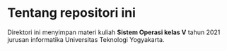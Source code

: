 # Tentang repositori ini

Direktori ini menyimpan materi kuliah **Sistem Operasi kelas V** tahun 2021 jurusan informatika Universitas Teknologi Yogyakarta.
